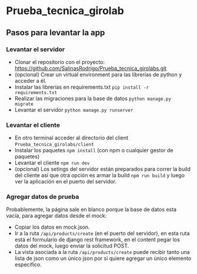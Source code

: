 # Prueba_tecnica_girolab

## Pasos para levantar la app

### Levantar el servidor 
-  Clonar el repositorio con el proyecto: https://github.com/SalinasRodrigo/Prueba_tecnica_girolabs.git
- (opcional) Crear un virtual environment para las librerías de python y acceder a él.
- Instalar las librerías en requirements.txt `pip install -r requirements.txt`
- Realizar las migraciones para la base de datos `python manage.py migrate`
- Levantar el servidor `python manage.py runserver`
### Levantar el cliente
- En otro terminal acceder al directorio del client `Prueba_tecnica_girolabs/client`
- Instalar los paquetes `npm install` (con npm o cualquier gestor de paquetes)
- Levantar el cliente `npm run dev` 
- (opcional) Los setings del servidor están preparados para correr la build del cliente así que otra opción es armar la build `npm run build` y luego ver la aplicación en el puerto del servidor.

### Agregar datos de prueba

Probablemente, la página sale en blanco porque la base de datos esta vacía, para agregar datos desde el mock:
- Copiar los datos en mock.json.
- Ir a la ruta `/api/products/create` (en el puerto del servidor), en esta ruta está el formulario de django rest framework, en el content pegar los datos del mock, luego enviar la solicitud POST.
- La vista asociada a la ruta `/api/products/create` puede recibir tanto una lista de json como un único json por si quiere agregar un único elemento específico.
